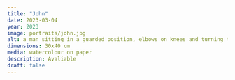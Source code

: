 ```yaml
---
title: "John"
date: 2023-03-04
year: 2023
image: portraits/john.jpg
alt: a man sitting in a guarded position, elbows on knees and turning to look at the viewer
dimensions: 30x40 cm
media: watercolour on paper
description: Avaliable
draft: false
---
```



